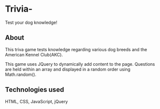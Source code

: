 # Trivia-
Test your dog knowledge!

## About
This triva game tests knowledge regarding various dog breeds and the American Kennel Club(AKC).

This game uses JQuery to dynamically add content to the page. Questions are held within an array and displayed in a random order using Math.random(). 

## Technologies used
HTML, CSS, JavaScript, jQuery
